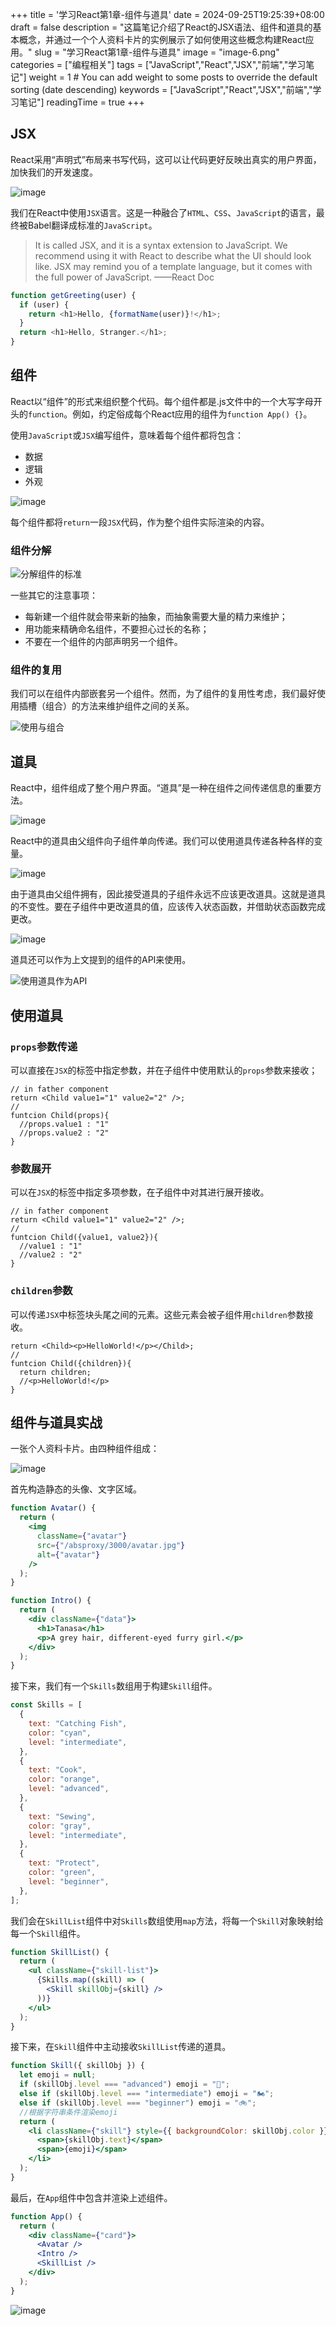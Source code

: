 +++
title = '学习React第1章-组件与道具'
date = 2024-09-25T19:25:39+08:00
draft = false
description = "这篇笔记介绍了React的JSX语法、组件和道具的基本概念，并通过一个个人资料卡片的实例展示了如何使用这些概念构建React应用。"
slug = "学习React第1章-组件与道具"
image = "image-6.png"
categories = ["编程相关"]
tags = ["JavaScript","React","JSX","前端","学习笔记"]
weight = 1       # You can add weight to some posts to override the default sorting (date descending)
keywords = ["JavaScript","React","JSX","前端","学习笔记"]
readingTime = true
+++

## JSX

React采用“声明式”布局来书写代码，这可以让代码更好反映出真实的用户界面，加快我们的开发速度。

![image](image.png)

我们在React中使用`JSX`语言。这是一种融合了`HTML`、`CSS`、`JavaScript`的语言，最终被Babel翻译成标准的`JavaScript`。

> It is called JSX, and it is a syntax extension to JavaScript. We recommend using it with React to describe what the UI should look like. JSX may remind you of a template language, but it comes with the full power of JavaScript. ——React Doc

```javascript
function getGreeting(user) {
  if (user) {
    return <h1>Hello, {formatName(user)}!</h1>;
  }
  return <h1>Hello, Stranger.</h1>;
}
```

## 组件

React以“组件”的形式来组织整个代码。每个组件都是.js文件中的一个大写字母开头的`function`。例如，约定俗成每个React应用的组件为`function App() {}`。

使用`JavaScript`或`JSX`编写组件，意味着每个组件都将包含：

- 数据
- 逻辑
- 外观

![image](image-1.png)

每个组件都将`return`一段`JSX`代码，作为整个组件实际渲染的内容。

### 组件分解

![分解组件的标准](image-7.png)

一些其它的注意事项：

- 每新建一个组件就会带来新的抽象，而抽象需要大量的精力来维护；
- 用功能来精确命名组件，不要担心过长的名称；
- 不要在一个组件的内部声明另一个组件。

### 组件的复用

我们可以在组件内部嵌套另一个组件。然而，为了组件的复用性考虑，我们最好使用插槽（组合）的方法来维护组件之间的关系。

![使用与组合](image-8.png)

## 道具

React中，组件组成了整个用户界面。“道具”是一种在组件之间传递信息的重要方法。

![image](image-2.png)

React中的道具由父组件向子组件单向传递。我们可以使用道具传递各种各样的变量。

![image](image-3.png)

由于道具由父组件拥有，因此接受道具的子组件永远不应该更改道具。这就是道具的不变性。要在子组件中更改道具的值，应该传入状态函数，并借助状态函数完成更改。

![image](image-4.png)

道具还可以作为上文提到的组件的API来使用。

![使用道具作为API](image-9.png)

## 使用道具

### `props`参数传递

可以直接在`JSX`的标签中指定参数，并在子组件中使用默认的`props`参数来接收；

```JSX
// in father component
return <Child value1="1" value2="2" />;
//
funtcion Child(props){
  //props.value1 : "1"
  //props.value2 : "2"
}
```

### 参数展开

可以在`JSX`的标签中指定多项参数，在子组件中对其进行展开接收。

```JSX
// in father component
return <Child value1="1" value2="2" />;
//
funtcion Child({value1, value2}){
  //value1 : "1"
  //value2 : "2"
}
```

### `children`参数

可以传递`JSX`中标签块头尾之间的元素。这些元素会被子组件用`children`参数接收。

```JSX
return <Child><p>HelloWorld!</p></Child>;
//
funtcion Child({children}){
  return children;
  //<p>HelloWorld!</p>
}
```

## 组件与道具实战

一张个人资料卡片。由四种组件组成：

![image](image-5.png)

首先构造静态的头像、文字区域。

```jsx
function Avatar() {
  return (
    <img
      className={"avatar"}
      src={"/absproxy/3000/avatar.jpg"}
      alt={"avatar"}
    />
  );
}
```

```jsx
function Intro() {
  return (
    <div className={"data"}>
      <h1>Tanasa</h1>
      <p>A grey hair, different-eyed furry girl.</p>
    </div>
  );
}
```

接下来，我们有一个`Skills`数组用于构建`Skill`组件。

```javascript
const Skills = [
  {
    text: "Catching Fish",
    color: "cyan",
    level: "intermediate",
  },
  {
    text: "Cook",
    color: "orange",
    level: "advanced",
  },
  {
    text: "Sewing",
    color: "gray",
    level: "intermediate",
  },
  {
    text: "Protect",
    color: "green",
    level: "beginner",
  },
];
```

我们会在`SkillList`组件中对`Skills`数组使用`map`方法，将每一个`Skill`对象映射给每一个`Skill`组件。

```jsx
function SkillList() {
  return (
    <ul className={"skill-list"}>
      {Skills.map((skill) => (
        <Skill skillObj={skill} />
      ))}
    </ul>
  );
}
```

接下来，在`Skill`组件中主动接收`SkillList`传递的道具。

```jsx
function Skill({ skillObj }) {
  let emoji = null;
  if (skillObj.level === "advanced") emoji = "🚗";
  else if (skillObj.level === "intermediate") emoji = "🏍️";
  else if (skillObj.level === "beginner") emoji = "🚲";
  //根据字符串条件渲染emoji
  return (
    <li className={"skill"} style={{ backgroundColor: skillObj.color }}>
      <span>{skillObj.text}</span>
      <span>{emoji}</span>
    </li>
  );
}
```

最后，在`App`组件中包含并渲染上述组件。

```jsx
function App() {
  return (
    <div className={"card"}>
      <Avatar />
      <Intro />
      <SkillList />
    </div>
  );
}
```

![image](image-6.png)